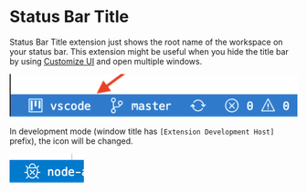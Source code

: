 # Status Bar Title

Status Bar Title extension just shows the root name of the workspace on your status bar.
This extension might be useful when you hide the title bar by using [Customize UI](https://marketplace.visualstudio.com/items?itemName=iocave.customize-ui) and open multiple windows.

![Screenshot](https://github.com/ksoichiro/vscode-status-bar-title/raw/master/images/screenshot.png)

In development mode (window title has `[Extension Development Host]` prefix), the icon will be changed.

![Development mode icon](https://github.com/ksoichiro/vscode-status-bar-title/raw/master/images/screenshot2.png)
